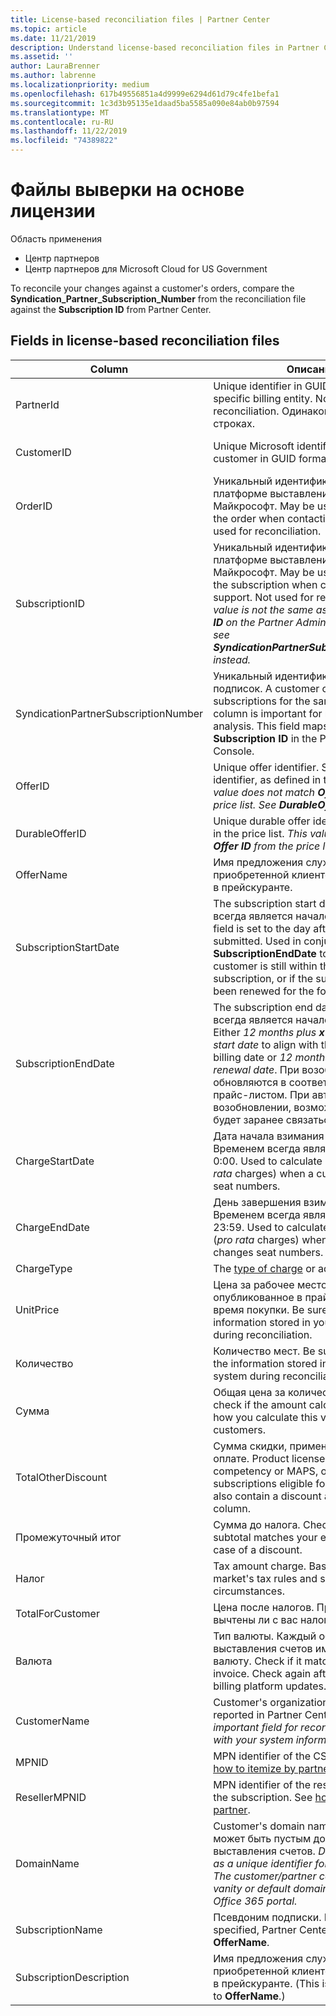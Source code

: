 ```yaml
---
title: License-based reconciliation files | Partner Center
ms.topic: article
ms.date: 11/21/2019
description: Understand license-based reconciliation files in Partner Center.
ms.assetid: ''
author: LauraBrenner
ms.author: labrenne
ms.localizationpriority: medium
ms.openlocfilehash: 617b49556851a4d9999e6294d61d79c4fe1befa1
ms.sourcegitcommit: 1c3d3b95135e1daad5ba5585a090e84ab0b97594
ms.translationtype: MT
ms.contentlocale: ru-RU
ms.lasthandoff: 11/22/2019
ms.locfileid: "74389822"
---
```

# <a name="license-based-reconciliation-files"></a>Файлы выверки на основе лицензии

Область применения

- Центр партнеров
- Центр партнеров для Microsoft Cloud for US Government

To reconcile your changes against a customer's orders, compare the **Syndication_Partner_Subscription_Number** from the reconciliation file against the **Subscription ID** from Partner Center.

## <a name="fields-in-license-based-reconciliation-files"></a>Fields in license-based reconciliation files

| Column | Описание | Пример значения |
| ------ | ----------- | ------------ |
| PartnerId | Unique identifier in GUID format for a specific billing entity. Not required for reconciliation. Одинаково во всех строках. | *8ddd03642-test-test-test-46b58d356b4e* |
| CustomerID | Unique Microsoft identifier for the customer in GUID format. | *12ABCD34-001A-BCD2-987C-3210ABCD5678* |
| OrderID | Уникальный идентификатор заказа на платформе выставления счетов Майкрософт. May be useful to identify the order when contacting support. Not used for reconciliation. | *566890604832738111* |
| SubscriptionID | Уникальный идентификатор подписки в платформе выставления счетов Майкрософт. May be useful to identify the subscription when contacting support. Not used for reconciliation. *This value is not the same as the **Subscription ID** on the Partner Admin Console. Please see **SyndicationPartnerSubscriptionNumber** instead.* | *usCBMgAAAAAAAAIA* |
| SyndicationPartnerSubscriptionNumber | Уникальный идентификатор для подписок. A customer can have multiple subscriptions for the same plan. This column is important for reconciliation file analysis. This field maps to the **Subscription ID** in the Partner Admin Console. | *fb977ab5-test-test-test-24c8d9591708* |
| OfferID | Unique offer identifier. Standard offer identifier, as defined in the price list. *This value does not match **Offer ID** from the price list. See **DurableOfferID** instead.* | *FE616D64-E9A8-40EF-843F-152E9BBEF3D1* |
| DurableOfferID | Unique durable offer identifier, as defined in the price list. *This value matches the **Offer ID** from the price list.* | *1017D7F3-6D7F-4BFA-BDD8-79BC8F104E0C* |
| OfferName | Имя предложения службы, приобретенной клиентом, как указано в прейскуранте. | *Microsoft Office 365 (Plan E3)* |
| SubscriptionStartDate | The subscription start date. Временем всегда является начало дня, 0:00. This field is set to the day after the order was submitted. Used in conjunction with the **SubscriptionEndDate** to determine: if the customer is still within the first year of the subscription, or if the subscription has been renewed for the following year. | *2/1/2019 0:00* |
| SubscriptionEndDate | The subscription end date. Временем всегда является начало дня, 0:00. Either *12 months plus **x** days after the start date* to align with the partner's billing date or *12 months from the renewal date*. При возобновлении цены обновляются в соответствии с текущим прайс-листом. При автоматическом возобновлении, возможно, необходимо будет заранее связаться с клиентом. | *2/1/2019 0:00* |
| ChargeStartDate | Дата начала взимания оплаты. Временем всегда является начало дня, 0:00. Used to calculate daily charges (*pro rata* charges) when a customer changes seat numbers. | *2/1/2019 0:00* |
| ChargeEndDate | День завершения взимания оплаты. Временем всегда является конец дня, 23:59. Used to calculate daily charges (*pro rata* charges) when a customer changes seat numbers. | *2/28/2019 23:59* |
| ChargeType | The [type of charge](recon-file-charge-types.md) or adjustment. | See [charge types](recon-file-charge-types.md). |
| UnitPrice | Цена за рабочее место, опубликованное в прайс-листе во время покупки. Be sure this matches the information stored in your billing system during reconciliation. | *6.82* |
| Количество | Количество мест. Be sure this matches the information stored in your billing system during reconciliation. | *2* |
| Сумма | Общая цена за количество. Used to check if the amount calculation matches how you calculate this value for your customers. | *13.32* |
| TotalOtherDiscount | Сумма скидки, примененная к этой оплате. Product licenses included with a competency or MAPS, or new subscriptions eligible for an incentive, will also contain a discount amount in this column. | *2.32* |
| Промежуточный итог | Сумма до налога. Checks if your subtotal matches your expected total, in case of a discount. | *11* |
| Налог | Tax amount charge. Based on your market's tax rules and specific circumstances. | *0* |
| TotalForCustomer | Цена после налогов. Проверьте, вычтены ли с вас налоги в накладной. | *11* |
| Валюта | Тип валюты. Каждый объект выставления счетов имеет только одну валюту. Check if it matches your first invoice. Check again after any major billing platform updates. | *EUR* |
| CustomerName | Customer's organization name, as reported in Partner Center. *Very important field for reconciling the invoice with your system information.* | *Test Customer A* |
| MPNID | MPN identifier of the CSP partner. See [how to itemize by partner](use-the-reconciliation-files.md#itemize-reconciliation-files-by-partner). | *4390934* |
| ResellerMPNID | MPN identifier of the reseller of record for the subscription. See [how to itemize by partner](use-the-reconciliation-files.md#itemize-reconciliation-files-by-partner). | *4390934* |
| DomainName | Customer's domain name. Это поле может быть пустым до второго цикла выставления счетов. *Don't use this field as a unique identifier for the customer. The customer/partner can update the vanity or default domain through the  Office 365 portal.* | *example.onmicrosoft.com* |
| SubscriptionName | Псевдоним подписки. If no nickname is specified, Partner Center uses the **OfferName**. | *PROJECT ONLINE* |
| SubscriptionDescription | Имя предложения службы, приобретенной клиентом, как указано в прейскуранте. (This is an identical field to **OfferName**.) | *PROJECT ONLINE PREMIUM WITHOUT PROJECT CLIENT* |
